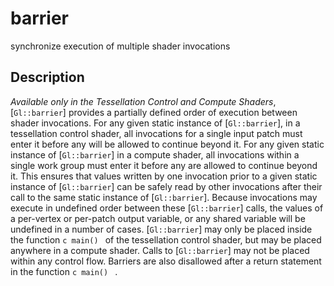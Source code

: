 # barrier
synchronize execution of multiple shader invocations

## Description
*Available only in the Tessellation Control and Compute Shaders*,
  [`Gl::barrier`] provides a partially defined order of execution
  between shader invocations. For any given static instance of
  [`Gl::barrier`], in a tessellation control shader, all invocations for
  a single input patch must enter it before any will be allowed to
  continue beyond it. For any given static instance of [`Gl::barrier`]
  in a compute shader, all invocations within a single work group must
  enter it before any are allowed to continue beyond it. This ensures
  that values written by one invocation prior to a given static instance
  of [`Gl::barrier`] can be safely read by other invocations after their
  call to the same static instance of [`Gl::barrier`]. Because
  invocations may execute in undefined order between these
  [`Gl::barrier`] calls, the values of a per-vertex or per-patch output
  variable, or any shared variable will be undefined in a number of
  cases.
[`Gl::barrier`] may only be placed inside the function ```c main() ```
  of the tessellation control shader, but may be placed anywhere in a
  compute shader. Calls to [`Gl::barrier`] may not be placed within any
  control flow. Barriers are also disallowed after a return statement in
  the function ```c main() ``` .
